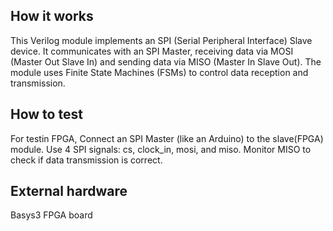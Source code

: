 <!---

This file is used to generate your project datasheet. Please fill in the information below and delete any unused
sections.

You can also include images in this folder and reference them in the markdown. Each image must be less than
512 kb in size, and the combined size of all images must be less than 1 MB.
-->

## How it works
This Verilog module implements an SPI (Serial Peripheral Interface) Slave device. It communicates with an SPI Master, receiving data via MOSI (Master Out Slave In) and sending data via MISO (Master In Slave Out). The module uses Finite State Machines (FSMs) to control data reception and transmission.



## How to test

 For testin FPGA, Connect an SPI Master (like an Arduino) to the slave(FPGA) module.
Use 4 SPI signals: cs, clock_in, mosi, and miso.
Monitor MISO to check if data transmission is correct.

## External hardware

Basys3 FPGA board
